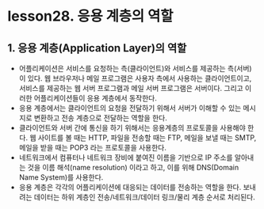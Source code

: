 # lesson28. 응용 계층의 역할

## 1. 응용 계층(Application Layer)의 역할

- 어플리케이션은 서비스를 요청하는 측(클라이언트)와 서비스를 제공하는 측(서버)이 있다. 웹 브라우저나 메일 프로그램은 사용자 측에서 사용하는 클라이언트이고, 서비스를 제공하는 웹 서버 프로그램과 메일 서버 프로그램은 서버이다. 그리고 이러한 어플리케이션들이 응용 계층에서 동작한다.
- 응용 계층에서는 클라이언트의 요청을 전달하기 위해서 서버가 이해할 수 있는 메시지로 변환하고 전송 계층으로 전달하는 역할을 한다.
- 클라이언트와 서버 간에 통신을 하기 위해서는 응용계층의 프로토콜을 사용해야 한다. 웹 사이트를 볼 때는 HTTP, 파일을 전송할 때는 FTP, 메일을 보낼 때는 SMTP, 메일을 받을 때는 POP3 라는 프로토콜을 사용한다.
- 네트워크에서 컴퓨터나 네트워크 장비에 붙여진 이름을 기반으로 IP 주소를 알아내는 것을 이름 해석(name resolution) 이라고 하고, 이를 위해 DNS(Domain Name System)를 사용한다.
- 응용 계층은 각각의 어플리케이션에 대응되는 데이터를 전송하는 역할을 한다. 보내려는 데이터는 하위 계층인 전송/네트워크/데이터 링크/물리 계층 순서로 처리된다.
